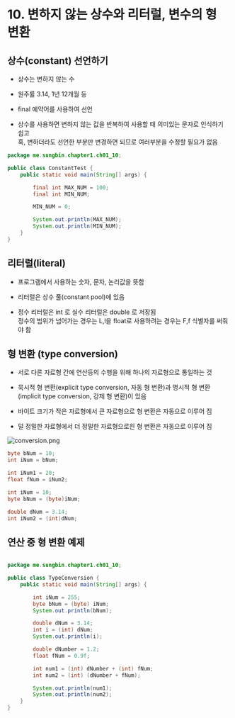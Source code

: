 # 10. 변하지 않는 상수와 리터럴, 변수의 형 변환

## 상수(constant) 선언하기

- 상수는 변하지 않는 수

- 원주률 3.14, 1년 12개월 등

- final 예약어를 사용하여 선언

- 상수를 사용하면 변하지 않는 값을 반복하여 사용할 때 의미있는 문자로 인식하기 쉽고<br>
  혹, 변하더라도 선언한 부분만 변경하면 되므로 여러부분을 수정할 필요가 없음

``` java
package me.sungbin.chapter1.ch01_10;

public class ConstantTest {
    public static void main(String[] args) {

        final int MAX_NUM = 100;
        final int MIN_NUM;

        MIN_NUM = 0;

        System.out.println(MAX_NUM);
        System.out.println(MIN_NUM);
    }
}

```

## 리터럴(literal)

- 프로그램에서 사용하는 숫자, 문자, 논리값을 뜻함

- 리터럴은 상수 풀(constant pool)에 있음

- 정수 리터럴은 int 로 실수 리터럴은 double 로 저장됨<br>
  정수의 범위가 넘어가는 경우는 L,l을 float로 사용하려는 경우는 F,f 식별자를 써줘야 함


## 형 변환 (type conversion)

- 서로 다른 자료형 간에 연산등의 수행을 위해 하나의 자료형으로 통일하는 것

- 묵시적 형 변환(explicit type conversion, 자동 형 변환)과 명시적 형 변환(implicit type conversion, 강제 형 변환)이 있음

- 바이트 크기가 작은 자료형에서 큰 자료형으로 형 변환은 자동으로 이루어 짐

- 덜 정밀한 자료형에서 더 정밀한 자료형으로읜 형 변환은 자동으로 이루어 짐

![conversion.png](https://gitlab.com/easyspubjava/javacoursework/-/raw/master/Chapter1/01-10/img/conversion.PNG)

``` java
byte bNum = 10;
int iNum = bNum;  

int iNum1 = 20;
float fNum = iNum2;

int iNum = 10;
byte bNum = (byte)iNum;

double dNum = 3.14;
int iNum2 = (int)dNum;

```

## 연산 중 형 변환 예제

``` java

package me.sungbin.chapter1.ch01_10;

public class TypeConversion {
    public static void main(String[] args) {

        int iNum = 255;
        byte bNum = (byte) iNum;
        System.out.println(bNum);

        double dNum = 3.14;
        int i = (int) dNum;
        System.out.println(i);

        double dNumber = 1.2;
        float fNum = 0.9f;

        int num1 = (int) dNumber + (int) fNum;
        int num2 = (int) (dNumber + fNum);

        System.out.println(num1);
        System.out.println(num2);
    }
}

```
